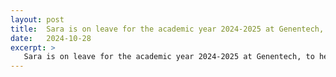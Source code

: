 ```yaml
---
layout: post
title:  Sara is on leave for the academic year 2024-2025 at Genentech, to head the CompBio and Translation Organization 
date:   2024-10-28
excerpt: >
   Sara is on leave for the academic year 2024-2025 at Genentech, to head the CompBio and Translation Organization .
---
```

